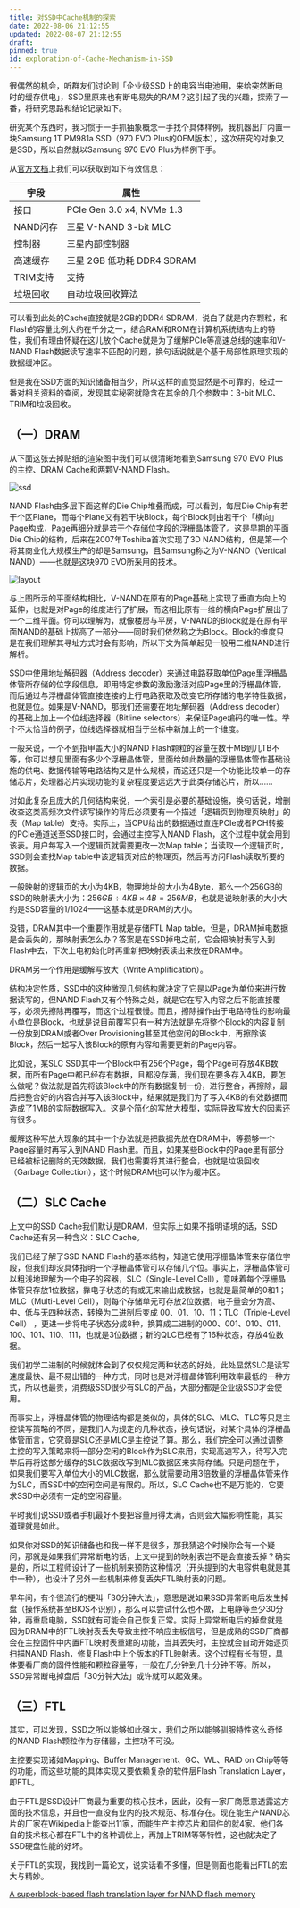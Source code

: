 ```yaml
---
title: 对SSD中Cache机制的探索
date: 2022-08-06 21:12:55
updated: 2022-08-07 21:12:55
draft: 
pinned: true
id: exploration-of-Cache-Mechanism-in-SSD
---
```


很偶然的机会，听群友们讨论到「企业级SSD上的电容当电池用，来给突然断电时的缓存供电」，SSD里原来也有断电易失的RAM？这引起了我的兴趣，探索了一番，将研究思路和结论记录如下。

研究某个东西时，我习惯于一手抓抽象概念一手找个具体样例，我机器出厂内置一块Samsung 1T PM981a SSD（970 EVO Plus的OEM版本），这次研究的对象又是SSD，所以自然就以Samsung 970 EVO Plus为样例下手。

从[官方文档](https://www.samsung.com/cn/memory-storage/nvme-ssd/970-evo-plus-nvme-m-2-2tb-mz-v7s2t0bw/)上我们可以获取到如下有效信息：

| **字段** | **属性**                   |
| -------- | -------------------------- |
| 接口     | PCIe Gen 3.0 x4, NVMe 1.3  |
| NAND闪存 | 三星 V-NAND 3-bit MLC      |
| 控制器   | 三星内部控制器             |
| 高速缓存 | 三星 2GB 低功耗 DDR4 SDRAM |
| TRIM支持 | 支持                       |
| 垃圾回收 | 自动垃圾回收算法           |

可以看到此处的Cache直接就是2GB的DDR4 SDRAM，说白了就是内存颗粒，和Flash的容量比例大约在千分之一，结合RAM和ROM在计算机系统结构上的特性，我们有理由怀疑在这儿放个Cache就是为了缓解PCIe等高速总线的速率和V-NAND Flash数据读写速率不匹配的问题，换句话说就是个基于局部性原理实现的数据缓冲区。

但是我在SSD方面的知识储备相当少，所以这样的直觉显然是不可靠的，经过一番对相关资料的查阅，发现其实秘密就隐含在其余的几个参数中：3-bit MLC、TRIM和垃圾回收。

## （一）DRAM

从下面这张去掉贴纸的渲染图中我们可以很清晰地看到Samsung 970 EVO Plus的主控、DRAM Cache和两颗V-NAND Flash。

![ssd](images/Samsung_970_EVO_Plus_NVMe_SSD.jpg)

NAND Flash由多层下面这样的Die Chip堆叠而成，可以看到，每层Die Chip有若干个区Plane，而每个Plane又有若干块Block，每个Block则由若干个「横向」Page构成，Page再细分就是若干个存储位字段的浮栅晶体管了。这是早期的平面Die Chip的结构，后来在2007年Toshiba首次实现了3D NAND结构，但是第一个将其商业化大规模生产的却是Samsung，且Samsung称之为V-NAND（Vertical NAND）——也就是这块970 EVO所采用的技术。

![layout](images/nand-flash-die-layout.png)

与上图所示的平面结构相比，V-NAND在原有的Page基础上实现了垂直方向上的延伸，也就是对Page的维度进行了扩展，而这相比原有一维的横向Page扩展出了一个二维平面。你可以理解为，就像楼房与平房，V-NAND的Block就是在原有平面NAND的基础上拔高了一部分——同时我们依然称之为Block。Block的维度只是在我们理解其寻址方式时会有影响，所以下文为简单起见一般用二维NAND进行解析。

SSD中使用地址解码器（Address decoder）来通过电路获取单位Page里浮栅晶体管所存储的位字段信息，即用特定参数的激励激活对应Page里的浮栅晶体管，而后通过与浮栅晶体管直接连接的上行电路获取及改变它所存储的电学特性数据，也就是位。如果是V-NAND，那我们还需要在地址解码器（Address decoder）的基础上加上一个位线选择器（Bitline selectors）来保证Page编码的唯一性。举个不太恰当的例子，位线选择器就相当于坐标中新加上的一个维度。

一般来说，一个不到指甲盖大小的NAND Flash颗粒的容量在数十MB到几TB不等，你可以想见里面有多少个浮栅晶体管，里面给如此数量的浮栅晶体管作基础设施的供电、数据传输等电路结构又是什么规模，而这还只是一个功能比较单一的存储芯片，处理器芯片实现功能的复杂程度要远远大于此类存储芯片，所以……

对如此复杂且庞大的几何结构来说，一个索引是必要的基础设施，换句话说，增删改查这类高频次文件读写操作的背后必须要有一个描述「逻辑页到物理页映射」的表（Map table）支持。实际上，当CPU给出的数据通过直连PCIe或者PCH转接的PCIe通道送至SSD接口时，会通过主控写入NAND Flash，这个过程中就会用到该表。用户每写入一个逻辑页就需要更改一次Map table；当读取一个逻辑页时，SSD则会查找Map table中该逻辑页对应的物理页，然后再访问Flash读取所要的数据。

一般映射的逻辑页的大小为4KB，物理地址的大小为4Byte，那么一个256GB的SSD的映射表大小为：$256GB÷4KB×4B = 256MB$，也就是说映射表的大小大约是SSD容量的$1/1024$——这基本就是DRAM的大小。

没错，DRAM其中一个重要作用就是存储FTL Map table。但是，DRAM掉电数据是会丢失的，那映射表怎么办？答案是在SSD掉电之前，它会把映射表写入到Flash中去，下次上电初始化时再重新把映射表读出来放在DRAM中。

DRAM另一个作用是缓解写放大（Write Amplification）。

结构决定性质，SSD中的这种微观几何结构就决定了它是以Page为单位来进行数据读写的，但NAND Flash又有个特殊之处，就是它在写入内容之后不能直接覆写，必须先擦除再覆写，而这个过程很慢。而且，擦除操作由于电路特性的影响最小单位是Block，也就是说目前覆写只有一种方法就是先将整个Block的内容复制一份放到DRAM或者Over Provisioning甚至其他空闲的Block中，再擦除该Block，然后一起写入该Block的原有内容和需要更新的Page内容。

比如说，某SLC SSD其中一个Block中有256个Page，每个Page可存放4KB数据，而所有Page中都已经存有数据，且都没存满，我们现在要多存入4KB，要怎么做呢？做法就是首先将该Block中的所有数据复制一份，进行整合，再擦除，最后把整合好的内容合并写入该Block中，结果就是我们为了写入4KB的有效数据而造成了1MB的实际数据写入。这是个简化的写放大模型，实际导致写放大的因素还有很多。

缓解这种写放大现象的其中一个办法就是把数据先放在DRAM中，等攒够一个Page容量时再写入到NAND Flash里。而且，如果某些Block中的Page里有部分已经被标记删除的无效数据，我们也需要将其进行整合，也就是垃圾回收（Garbage Collection），这个时候DRAM也可以作为缓冲区。

## （二）SLC Cache

上文中的SSD Cache我们默认是DRAM，但实际上如果不指明语境的话，SSD Cache还有另一种含义：SLC Cache。

我们已经了解了SSD NAND Flash的基本结构，知道它使用浮栅晶体管来存储位字段，但我们却没具体指明一个浮栅晶体管可以存储几个位。事实上，浮栅晶体管可以粗浅地理解为一个电子的容器，SLC（Single-Level Cell），意味着每个浮栅晶体管只存放1位数据，靠电子状态的有或无来输出成数据，也就是最简单的0和1；MLC（Multi-Level Cell），则每个存储单元可存放2位数据，电子量会分为高、中、低与无四种状态，转换为二进制后变成 00、01、10、11；TLC（Triple-Level Cell） ，更进一步将电子状态分成8种，换算成二进制的000、001、010、011、100、101、110、111，也就是3位数据；新的QLC已经有了16种状态，存放4位数据。

我们初学二进制的时候就体会到了仅仅规定两种状态的好处，此处显然SLC是读写速度最快、最不易出错的一种方式，同时也是对浮栅晶体管利用效率最低的一种方式，所以也最贵，消费级SSD很少有SLC的产品，大部分都是企业级SSD才会使用。

而事实上，浮栅晶体管的物理结构都是类似的，具体的SLC、MLC、TLC等只是主控读写策略的不同，是我们人为规定的几种状态，换句话说，对某个具体的浮栅晶体管而言，它究竟是SLC还是MLC是主控说了算。那么，我们完全可以通过调整主控的写入策略来将一部分空闲的Block作为SLC来用，实现高速写入，待写入完毕后再将这部分缓存的SLC数据改写到MLC数据区来实际存储。只是问题在于，如果我们要写入单位大小的MLC数据，那么就需要动用3倍数量的浮栅晶体管来作为SLC，而SSD中的空闲空间是有限的。所以，SLC Cache也不是万能的，它要求SSD中必须有一定的空闲容量。

平时我们说SSD或者手机最好不要把容量用得太满，否则会大幅影响性能，其实道理就是如此。

如果你对SSD的知识储备也和我一样不是很多，那我猜这个时候你会有一个疑问，那就是如果我们异常断电的话，上文中提到的映射表岂不是会直接丢掉？确实是的，所以工程师设计了一些机制来预防这种情况（开头提到的大电容供电就是其中一种），也设计了另外一些机制来修复丢失FTL映射表的问题。

早年间，有个很流行的梗叫「30分钟大法」，意思是说如果SSD异常断电后发生掉盘（操作系统甚至BIOS不识别），那么可以尝试什么也不做，上电静等至少30分钟，再重启电脑，SSD就有可能会自己恢复正常。实际上异常断电后的掉盘就是因为DRAM中的FTL映射表丢失导致主控不响应主板信号，但是成熟的SSD厂商都会在主控固件中内置FTL映射表重建的功能，当其丢失时，主控就会自动开始逐页扫描NAND Flash，修复Flash中上个版本的FTL映射表。这个过程有长有短，具体要看厂商的固件性能和颗粒容量等，一般在几分钟到几十分钟不等。所以，SSD异常断电掉盘后「30分钟大法」或许就可以起效果。

## （三）FTL

其实，可以发现，SSD之所以能够如此强大，我们之所以能够驯服特性这么奇怪的NAND Flash颗粒作为存储器，主控功不可没。

主控要实现诸如Mapping、Buffer Management、GC、WL、RAID on Chip等等的功能，而这些功能的具体实现又要依赖复杂的软件层Flash Translation Layer，即FTL。

由于FTL是SSD设计厂商最为重要的核心技术，因此，没有一家厂商愿意透露这方面的技术信息，并且也一直没有业内的技术规范、标准存在。现在能生产NAND芯片的厂家在Wikipedia上能查出11家，而能生产主控芯片和固件的就4家。他们各自的技术核心都在FTL中的各种调优上，再加上TRIM等等特性，这也就决定了SSD硬盘性能的好坏。

关于FTL的实现，我找到一篇论文，说实话看不多懂，但是侧面也能看出FTL的宏大与精妙。

[A superblock-based flash translation layer for NAND flash memory](https://dl.acm.org/doi/abs/10.1145/1176887.1176911)




